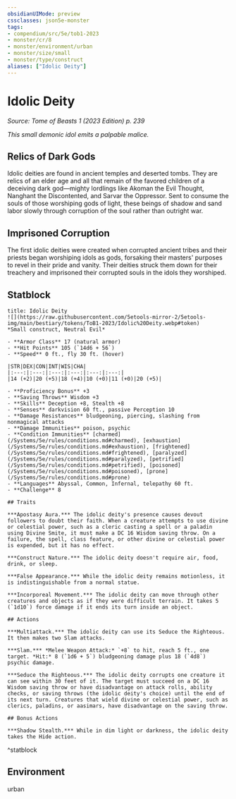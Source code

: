 ```yaml
---
obsidianUIMode: preview
cssclasses: json5e-monster
tags:
- compendium/src/5e/tob1-2023
- monster/cr/8
- monster/environment/urban
- monster/size/small
- monster/type/construct
aliases: ["Idolic Deity"]
---
```

# Idolic Deity
*Source: Tome of Beasts 1 (2023 Edition) p. 239*  

*This small demonic idol emits a palpable malice.*

## Relics of Dark Gods

Idolic deities are found in ancient temples and deserted tombs. They are relics of an elder age and all that remain of the favored children of a deceiving dark god—mighty lordlings like Akoman the Evil Thought, Nanghant the Discontented, and Sarvar the Oppressor. Sent to consume the souls of those worshiping gods of light, these beings of shadow and sand labor slowly through corruption of the soul rather than outright war.

## Imprisoned Corruption

The first idolic deities were created when corrupted ancient tribes and their priests began worshiping idols as gods, forsaking their masters' purposes to revel in their pride and vanity. Their deities struck them down for their treachery and imprisoned their corrupted souls in the idols they worshiped.

## Statblock

```ad-statblock
title: Idolic Deity
![](https://raw.githubusercontent.com/5etools-mirror-2/5etools-img/main/bestiary/tokens/ToB1-2023/Idolic%20Deity.webp#token)
*Small construct, Neutral Evil*

- **Armor Class** 17 (natural armor)
- **Hit Points** 105 (`14d6 + 56`)
- **Speed** 0 ft., fly 30 ft. (hover)

|STR|DEX|CON|INT|WIS|CHA|
|:---:|:---:|:---:|:---:|:---:|:---:|
|14 (+2)|20 (+5)|18 (+4)|10 (+0)|11 (+0)|20 (+5)|

- **Proficiency Bonus** +3
- **Saving Throws** Wisdom +3
- **Skills** Deception +8, Stealth +8
- **Senses** darkvision 60 ft., passive Perception 10
- **Damage Resistances** bludgeoning, piercing, slashing from nonmagical attacks
- **Damage Immunities** poison, psychic
- **Condition Immunities** [charmed](/Systems/5e/rules/conditions.md#charmed), [exhaustion](/Systems/5e/rules/conditions.md#exhaustion), [frightened](/Systems/5e/rules/conditions.md#frightened), [paralyzed](/Systems/5e/rules/conditions.md#paralyzed), [petrified](/Systems/5e/rules/conditions.md#petrified), [poisoned](/Systems/5e/rules/conditions.md#poisoned), [prone](/Systems/5e/rules/conditions.md#prone)
- **Languages** Abyssal, Common, Infernal, telepathy 60 ft.
- **Challenge** 8

## Traits

***Apostasy Aura.*** The idolic deity's presence causes devout followers to doubt their faith. When a creature attempts to use divine or celestial power, such as a cleric casting a spell or a paladin using Divine Smite, it must make a DC 16 Wisdom saving throw. On a failure, the spell, class feature, or other divine or celestial power is expended, but it has no effect.

***Construct Nature.*** The idolic deity doesn't require air, food, drink, or sleep.

***False Appearance.*** While the idolic deity remains motionless, it is indistinguishable from a normal statue.

***Incorporeal Movement.*** The idolic deity can move through other creatures and objects as if they were difficult terrain. It takes 5 (`1d10`) force damage if it ends its turn inside an object.

## Actions

***Multiattack.*** The idolic deity can use its Seduce the Righteous. It then makes two Slam attacks.

***Slam.*** *Melee Weapon Attack:* `+8` to hit, reach 5 ft., one target. *Hit:* 8 (`1d6 + 5`) bludgeoning damage plus 18 (`4d8`) psychic damage.

***Seduce the Righteous.*** The idolic deity corrupts one creature it can see within 30 feet of it. The target must succeed on a DC 16 Wisdom saving throw or have disadvantage on attack rolls, ability checks, or saving throws (the idolic deity's choice) until the end of its next turn. Creatures that wield divine or celestial power, such as clerics, paladins, or aasimars, have disadvantage on the saving throw.

## Bonus Actions

***Shadow Stealth.*** While in dim light or darkness, the idolic deity takes the Hide action.
```
^statblock

## Environment

urban